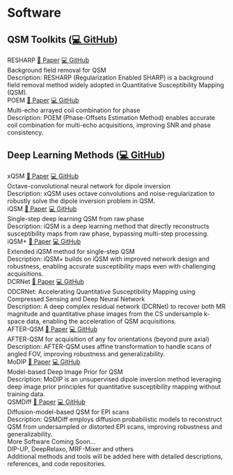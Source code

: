 # Software

## QSM Toolkits (<a class="software-btn action" href="https://github.com/sunhongfu/QSM" target="_blank" rel="noopener">💻 GitHub</a>)

<div class="software-list">

  <div class="software-card">
    <div class="software-header">
      <div class="software-title">RESHARP
        <a class="software-btn action" href="https://doi.org/10.1002/mrm.24765" target="_blank" rel="noopener">📄 Paper</a>
        <a class="software-btn action" href="https://github.com/sunhongfu/QSM/blob/master/background_field_removal/resharp.m" target="_blank" rel="noopener">💻 GitHub</a>
        <!-- <span class="software-tag matlab">MATLAB</span> -->
      </div>
    </div>
    <div class="software-authors">Background field removal for QSM</div>
    <div class="software-venue">Description: RESHARP (Regularization Enabled SHARP) is a background field removal method widely adopted in Quantitative Susceptibility Mapping (QSM).</div>
  </div>

  <div class="software-card">
    <div class="software-header">
      <div class="software-title">POEM
        <a class="software-btn action" href="https://doi.org/10.1002/mrm.27975" target="_blank" rel="noopener">📄 Paper</a>
        <a class="software-btn action" href="https://github.com/sunhongfu/QSM/blob/master/coil_combination/poem.m" target="_blank" rel="noopener">💻 GitHub</a>
        <!-- <span class="software-tag matlab">MATLAB</span> -->
      </div>
    </div>
    <div class="software-authors">Multi-echo arrayed coil combination for phase</div>
    <div class="software-venue">Description: POEM (Phase-Offsets Estimation Method) enables accurate coil combination for multi-echo acquisitions, improving SNR and phase consistency.</div>
  </div>

</div>

## Deep Learning Methods (<a class="software-btn action" href="https://github.com/sunhongfu/deepMRI" target="_blank" rel="noopener">💻 GitHub</a>)

<div class="software-list">

  <div class="software-card">
    <div class="software-header">
      <div class="software-title">xQSM
        <a class="software-btn action" href="https://doi.org/10.1002/nbm.4461" target="_blank" rel="noopener">📄 Paper</a>
        <a class="software-btn action" href="https://github.com/sunhongfu/deepMRI/tree/master/xQSM" target="_blank" rel="noopener">💻 GitHub</a>
        <!-- <span class="software-tag python">Python</span> -->
        <!-- <span class="software-tag dl">Deep Learning</span> -->
      </div>
    </div>
    <div class="software-authors">Octave-convolutional neural network for dipole inversion</div>
    <div class="software-venue">Description: xQSM uses octave convolutions and noise-regularization to robustly solve the dipole inversion problem in QSM.</div>
  </div>

  <div class="software-card">
    <div class="software-header">
      <div class="software-title">iQSM
        <a class="software-btn action" href="https://doi.org/10.1016/j.neuroimage.2022.119410" target="_blank" rel="noopener">📄 Paper</a>
        <a class="software-btn action" href="https://github.com/sunhongfu/deepMRI/tree/master/iQSM" target="_blank" rel="noopener">💻 GitHub</a>
        <!-- <span class="software-tag python">Python</span> -->
        <!-- <span class="software-tag dl">Deep Learning</span> -->
      </div>
    </div>
    <div class="software-authors">Single-step deep learning QSM from raw phase</div>
    <div class="software-venue">Description: iQSM is a deep learning method that directly reconstructs susceptibility maps from raw phase, bypassing multi-step processing.</div>
  </div>

  <div class="software-card">
    <div class="software-header">
      <div class="software-title">iQSM+
        <a class="software-btn action" href="https://doi.org/10.1016/j.media.2024.103160" target="_blank" rel="noopener">📄 Paper</a>
        <a class="software-btn action" href="https://github.com/sunhongfu/deepMRI/tree/master/iQSM_Plus" target="_blank" rel="noopener">💻 GitHub</a>
        <!-- <span class="software-tag python">Python</span> -->
        <!-- <span class="software-tag dl">Deep Learning</span> -->
      </div>
    </div>
    <div class="software-authors">Extended iQSM method for single-step QSM</div>
    <div class="software-venue">Description: iQSM+ builds on iQSM with improved network design and robustness, enabling accurate susceptibility maps even with challenging acquisitions.</div>
  </div>

  <div class="software-card">
    <div class="software-header">
      <div class="software-title">DCRNet
        <a class="software-btn action" href="https://doi.org/10.1016/j.neuroimage.2021.118404" target="_blank" rel="noopener">📄 Paper</a>
        <a class="software-btn action" href="https://github.com/sunhongfu/deepMRI/tree/master/DCRNet" target="_blank" rel="noopener">💻 GitHub</a>
        <!-- <span class="software-tag python">Python</span> -->
        <!-- <span class="software-tag dl">Deep Learning</span> -->
      </div>
    </div>
    <div class="software-authors">ODCRNet: Accelerating Quantitative Susceptibility Mapping using Compressed Sensing and Deep Neural Network</div>
    <div class="software-venue">Description: A deep complex residual network (DCRNet) to recover both MR magnitude and quantitative phase images from the CS undersample k-space data, enabling the acceleration of QSM acquisitions.</div>
  </div>

  <div class="software-card">
    <div class="software-header">
      <div class="software-title">AFTER-QSM
        <a class="software-btn action" href="https://doi.org/10.1016/j.neuroimage.2022.119842" target="_blank" rel="noopener">📄 Paper</a>
        <a class="software-btn action" href="https://github.com/sunhongfu/deepMRI/tree/master/AFTER-QSM" target="_blank" rel="noopener">💻 GitHub</a>
        <!-- <span class="software-tag python">Python</span> -->
        <!-- <span class="software-tag dl">Deep Learning</span> -->
      </div>
    </div>
    <div class="software-authors">AFTER-QSM for acquisition of any fov orientations (beyond pure axial) </div>
    <div class="software-venue">Description: AFTER-QSM uses affine transformation to handle scans of angled FOV, improving robustness and generalizability.</div>
  </div>
  
  <div class="software-card">
    <div class="software-header">
      <div class="software-title">MoDIP
        <a class="software-btn action" href="https://doi.org/10.1016/j.neuroimage.2024.120583" target="_blank" rel="noopener">📄 Paper</a>
        <a class="software-btn action" href="https://github.com/sunhongfu/deepMRI/tree/master/MoDIP" target="_blank" rel="noopener">💻 GitHub</a>
        <!-- <span class="software-tag python">Python</span> -->
        <!-- <span class="software-tag dl">Deep Learning</span> -->
      </div>
    </div>
    <div class="software-authors">Model-based Deep Image Prior for QSM</div>
    <div class="software-venue">Description: MoDIP is an unsupervised dipole inversion method leveraging deep image prior principles for quantitative susceptibility mapping without training data.</div>
  </div>
  
  <div class="software-card">
    <div class="software-header">
      <div class="software-title">QSMDiff
        <a class="software-btn action" href="#" target="_blank" rel="noopener">📄 Paper</a>
        <a class="software-btn action" href="#" target="_blank" rel="noopener">💻 GitHub</a>
        <!-- <span class="software-tag python">Python</span> -->
        <!-- <span class="software-tag dl">Deep Learning</span> -->
      </div>
    </div>
    <div class="software-authors">Diffusion-model-based QSM for EPI scans</div>
    <div class="software-venue">Description: QSMDiff employs diffusion probabilistic models to reconstruct QSM from undersampled or distorted EPI scans, improving robustness and generalizability.</div>
  </div>

  <div class="software-card">
    <div class="software-header">
      <div class="software-title">More Software Coming Soon...</div>
    </div>
    <div class="software-authors">DIP-UP, DeepRelaxo, MRF-Mixer and others</div>
    <div class="software-venue">Additional methods and tools will be added here with detailed descriptions, references, and code repositories.</div>
  </div>

</div>